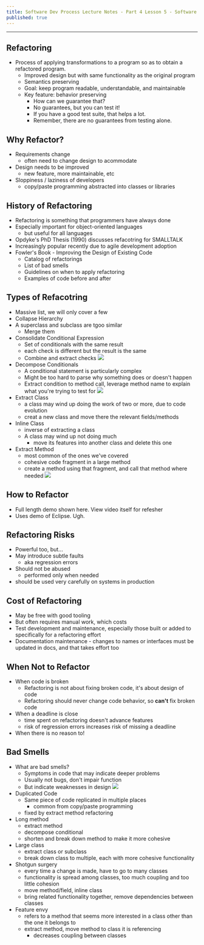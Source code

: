 ```yaml
---
title: Software Dev Process Lecture Notes - Part 4 Lesson 5 - Software Refactoring
published: true
---
```


***
## Refactoring
* Process of applying transformations to a program so as to obtain a refactored program.
	* Improved design but with same functionality as the original program
	* Semantics preserving
	* Goal: keep program readable, understandable, and maintainable
	* Key feature: behavior preserving
		* How can we guarantee that?
		* No guarantees, but you can test it!
		* If you have a good test suite, that helps a lot.
		* Remember, there are no guarantees from testing alone.

## Why Refactor?
* Requirements change
	* often need to change design to acommodate
* Design needs to be improved
	* new feature, more maintainable, etc
* Sloppiness / laziness of developers
	* copy/paste programming abstracted into classes or libraries

## History of Refactoring
* Refactoring is something that programmers have always done
* Especially important for object-oriented languages
	* but useful for all languages
* Opdyke's PhD Thesis (1990) discusses refacotring for SMALLTALK
* Increasingly popular recently due to agile development adoption
* Fowler's Book - Improving the Design of Existing Code
	* Catalog of refactorings
	* List of bad smells
	* Guidelines on when to apply refactoring
	* Examples of code before and after

## Types of Refacotring
* Massive list, we will only cover a few
* Collapse Hierarchy
* A superclass and subclass are tgoo similar
	* Merge them
* Consolidate Conditional Expression
	* Set of conditionals with the same result
	* each check is different but the result is the same
	* Combine and extract checks
![](../assets/content_images/omscs/sdp/p4l5_img1.png)
* Decompose Conditionals
	* A conditional statement is particularly complex
	* Might be too hard to parse why something does or doesn't happen
	* Extract condition to method call, leverage method name to explain what you're trying to test for
![](../assets/content_images/omscs/sdp/p4l5_img2.png)
* Extract Class
	* a class may wind up doing the work of two or more, due to code evolution
	* creat a new class and move there the relevant fields/methods
* Inline Class
	* inverse of extracting a class
	* A class may wind up not doing much
		* move its features into another class and delete this one
* Extract Method
	* most common of the ones we've covered
	* cohesive code fragment in a large method
	* create a method using that fragment, and call that method where needed
![](../assets/content_images/omscs/sdp/p4l5_img3.png)

## How to Refactor
* Full length demo shown here.  View video itself for refesher
* Uses demo of Eclipse.  Ugh.

## Refactoring Risks
* Powerful too, but...
* May introduce subtle faults
	* aka regression errors
* Should not be abused
	* performed only when needed
* should be used very carefully on systems in production

## Cost of Refactoring
* May be free with good tooling
* But often requires manual work, which costs
* Test development and maintenance, especially those built or added to specifically for a refactoring effort
* Documentation maintenance - changes to names or interfaces must be updated in docs, and that takes effort too

## When Not to Refactor
* When code is broken
	* Refactoring is not about fixing broken code, it's about design of code
	* Refactoring should never change code behavior, so **can't** fix broken code
* When a deadline is close
	* time spent on refactoring doesn't advance features
	* risk of regression errors increases risk of missing a deadline
* When there is no reason to!

## Bad Smells
* What are bad smells?
	* Symptoms in code that may indicate deeper problems
	* Usually not bugs, don't impair function
	* But indicate weaknesses in design
![](../assets/content_images/omscs/sdp/p4l5_img4.png)
* Duplicated Code
	* Same piece of code replicated in multiple places
		* common from copy/paste programming
	* fixed by extract method refactoring
* Long method
	* extract method
	* decompose conditional
	* shorten and break down method to make it more cohesive
* Large class
	* extract class or subclass
	* break down class to multiple, each with more cohesive functionality
* Shotgun surgery
	* every time a change is made, have to go to many classes
	* functionality is spread among classes,  too much coupling and too little cohesion
	* move method/field, inline class
	* bring related functionality together, remove dependencies between classes
* Feature envy
	* refers to a method that seems more interested in a class other than the one it belongs to
	* extract method, move method to class it is referencing
		* decreases coupling between classes